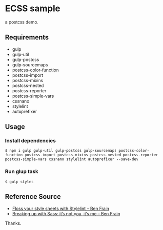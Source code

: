 # ECSS sample

a postcss demo.

## Requirements

* gulp
* gulp-util
* gulp-postcss
* gulp-sourcemaps
* postcss-color-function
* postcss-import
* postcss-mixins
* postcss-nested
* postcss-reporter
* postcss-simple-vars
* cssnano
* stylelint
* autoprefixer

## Usage

### Install dependencies

```shell
$ npm i gulp gulp-util gulp-postcss gulp-sourcemaps postcss-color-function postcss-import postcss-mixins postcss-nested postcss-reporter postcss-simple-vars cssnano stylelint autoprefixer --save-dev
```

### Run glup task

```shell
$ gulp styles
```

## Reference Source

* [Floss your style sheets with Stylelint – Ben Frain](https://benfrain.com/floss-your-style-sheets-with-stylelint/)
* [Breaking up with Sass: it’s not you, it’s me – Ben Frain](https://benfrain.com/breaking-up-with-sass-postcss/)

Thanks.
